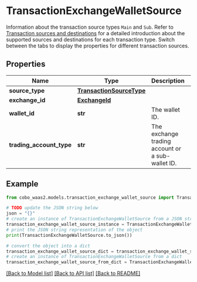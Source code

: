 # TransactionExchangeWalletSource

Information about the transaction source types `Main` and `Sub`. Refer to [Transaction sources and destinations](/v2/guides/transactions/sources-and-destinations) for a detailed introduction about the supported sources and destinations for each transaction type.  Switch between the tabs to display the properties for different transaction sources. 

## Properties

Name | Type | Description | Notes
------------ | ------------- | ------------- | -------------
**source_type** | [**TransactionSourceType**](TransactionSourceType.md) |  | 
**exchange_id** | [**ExchangeId**](ExchangeId.md) |  | 
**wallet_id** | **str** | The wallet ID. | 
**trading_account_type** | **str** | The exchange trading account or a sub-wallet ID. | [optional] 

## Example

```python
from cobo_waas2.models.transaction_exchange_wallet_source import TransactionExchangeWalletSource

# TODO update the JSON string below
json = "{}"
# create an instance of TransactionExchangeWalletSource from a JSON string
transaction_exchange_wallet_source_instance = TransactionExchangeWalletSource.from_json(json)
# print the JSON string representation of the object
print(TransactionExchangeWalletSource.to_json())

# convert the object into a dict
transaction_exchange_wallet_source_dict = transaction_exchange_wallet_source_instance.to_dict()
# create an instance of TransactionExchangeWalletSource from a dict
transaction_exchange_wallet_source_from_dict = TransactionExchangeWalletSource.from_dict(transaction_exchange_wallet_source_dict)
```
[[Back to Model list]](../README.md#documentation-for-models) [[Back to API list]](../README.md#documentation-for-api-endpoints) [[Back to README]](../README.md)


